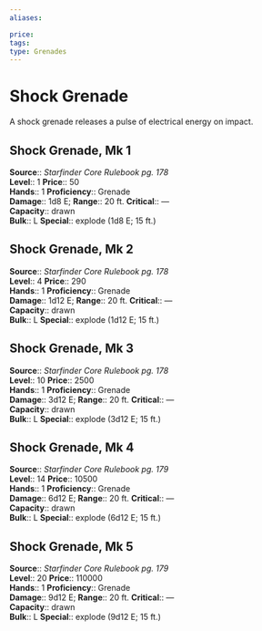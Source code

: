 ```yaml
---
aliases: 

price: 
tags: 
type: Grenades
---
```


# Shock Grenade

A shock grenade releases a pulse of electrical energy on impact.  

## Shock Grenade, Mk 1

**Source**:: _Starfinder Core Rulebook pg. 178_  
**Level**:: 1
**Price**:: 50  
**Hands**:: 1
**Proficiency**:: Grenade  
**Damage**:: 1d8 E; 
**Range**:: 20 ft.
**Critical**:: —  
**Capacity**:: drawn  
**Bulk**:: L
**Special**:: explode (1d8 E; 15 ft.)

## Shock Grenade, Mk 2

**Source**:: _Starfinder Core Rulebook pg. 178_  
**Level**:: 4
**Price**:: 290  
**Hands**:: 1
**Proficiency**:: Grenade  
**Damage**:: 1d12 E; 
**Range**:: 20 ft.
**Critical**:: —  
**Capacity**:: drawn  
**Bulk**:: L
**Special**:: explode (1d12 E; 15 ft.)

## Shock Grenade, Mk 3

**Source**:: _Starfinder Core Rulebook pg. 178_  
**Level**:: 10
**Price**:: 2500  
**Hands**:: 1
**Proficiency**:: Grenade  
**Damage**:: 3d12 E; 
**Range**:: 20 ft.
**Critical**:: —  
**Capacity**:: drawn  
**Bulk**:: L
**Special**:: explode (3d12 E; 15 ft.)

## Shock Grenade, Mk 4

**Source**:: _Starfinder Core Rulebook pg. 179_  
**Level**:: 14
**Price**:: 10500  
**Hands**:: 1
**Proficiency**:: Grenade  
**Damage**:: 6d12 E; 
**Range**:: 20 ft.
**Critical**:: —  
**Capacity**:: drawn  
**Bulk**:: L
**Special**:: explode (6d12 E; 15 ft.)

## Shock Grenade, Mk 5

**Source**:: _Starfinder Core Rulebook pg. 179_  
**Level**:: 20
**Price**:: 110000  
**Hands**:: 1
**Proficiency**:: Grenade  
**Damage**:: 9d12 E; 
**Range**:: 20 ft.
**Critical**:: —  
**Capacity**:: drawn  
**Bulk**:: L
**Special**:: explode (9d12 E; 15 ft.)

